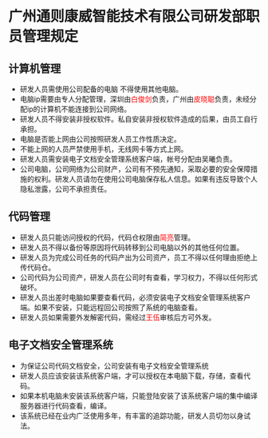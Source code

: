 
# 广州通则康威智能技术有限公司研发部职员管理规定

## 计算机管理

- 研发人员需使用公司配备的电脑 不得使用其他电脑。
- 电脑ip需要由专人分配管理，深圳由<font color=red>白俊剑</font>负责，广州由<font color=red>皮晓聪</font>负责，未经分配ip的计算机不能连接到公司网络。
- 研发人员不得安装非授权软件。私自安装非授权软件造成的后果，由员工自行承担。
- 电脑是否能上网由公司按照研发人员工作性质决定。
- 不能上网的人员严禁使用手机，无线网卡等方式上网。
- 研发人员需安装电子文档安全管理系统客户端，帐号分配由吴曦负责。
- 公司电脑，公司网络为公司财产，公司有不预先通知，采取必要的安全保障措施的权利。研发人员请勿在使用公司电脑保存私人信息。如果有违反导致个人隐私泄露，公司不承担责任。
  
## 代码管理

- 研发人员只能访问授权的代码，代码仓权限由<font color=red>简亮</font>管理。
- 研发人员不得以备份等原因将代码转移到公司电脑以外的其他任何位置。
- 研发人员为完成公司任务的代码产出为公司资产，员工不得以任何理由拒绝上传代码仓。
- 公司代码为公司资产，研发人员在公司时有查看，学习权力，不得以任何形式破坏。
- 研发人员出差时电脑如果要查看代码，必须安装电子文档安全管理系统客户端。如果不安装，只能远程回公司按照了系统的电脑查看。
- 研发人员如果需要外发解密代码，需经过<font color=red>王伍</font>审核后方可外发。

## 电子文档安全管理系统

- 为保证公司代码文档安全，公司安装有电子文档安全管理系统
- 研发人员应该安装该系统客户端，才可以授权在本电脑下载，存储，查看代码。
- 如果本机电脑未安装该系统客户端，只能登陆安装了该系统客户端的集中编译服务器进行代码查看，编译。
- 该系统已经在业内广泛使用多年，有丰富的追踪功能，研发人员切勿以身试法。


